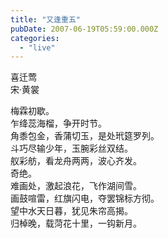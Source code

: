 ```yaml
---
title: "又逢重五"
pubDate: 2007-06-19T05:59:00.000Z
categories: 
  - "live"
---
```


喜迁莺  
宋·黄裳  
  
梅霖初歇。  
乍绛蕊海榴，争开时节。  
角黍包金，香蒲切玉，是处玳筵罗列。  
斗巧尽输少年，玉腕彩丝双结。  
舣彩舫，看龙舟两两，波心齐发。  
奇绝。  
难画处，激起浪花，飞作湖间雪。  
画鼓喧雷，红旗闪电，夺罢锦标方彻。  
望中水天日暮，犹见朱帘高揭。  
归棹晚，载菏花十里，一钩新月。
